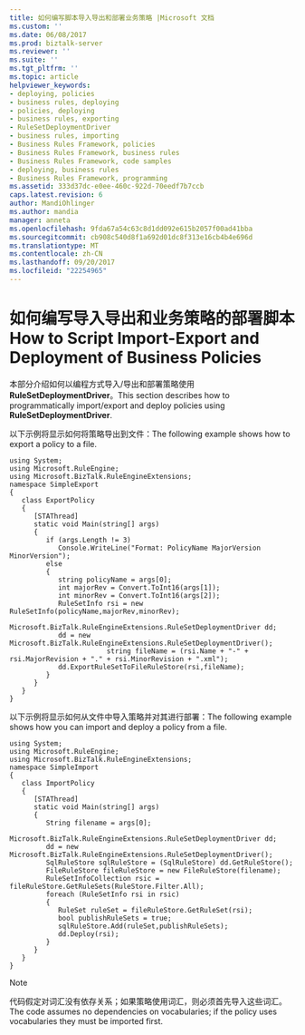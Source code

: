 ```yaml
---
title: 如何编写脚本导入导出和部署业务策略 |Microsoft 文档
ms.custom: ''
ms.date: 06/08/2017
ms.prod: biztalk-server
ms.reviewer: ''
ms.suite: ''
ms.tgt_pltfrm: ''
ms.topic: article
helpviewer_keywords:
- deploying, policies
- business rules, deploying
- policies, deploying
- business rules, exporting
- RuleSetDeploymentDriver
- business rules, importing
- Business Rules Framework, policies
- Business Rules Framework, business rules
- Business Rules Framework, code samples
- deploying, business rules
- Business Rules Framework, programming
ms.assetid: 333d37dc-e0ee-460c-922d-70eedf7b7ccb
caps.latest.revision: 6
author: MandiOhlinger
ms.author: mandia
manager: anneta
ms.openlocfilehash: 9fda67a54c63c8d1dd092e615b2057f00ad41bba
ms.sourcegitcommit: cb908c540d8f1a692d01dc8f313e16cb4b4e696d
ms.translationtype: MT
ms.contentlocale: zh-CN
ms.lasthandoff: 09/20/2017
ms.locfileid: "22254965"
---
```

# <a name="how-to-script-import-export-and-deployment-of-business-policies"></a><span data-ttu-id="aa8ee-102">如何编写导入导出和业务策略的部署脚本</span><span class="sxs-lookup"><span data-stu-id="aa8ee-102">How to Script Import-Export and Deployment of Business Policies</span></span>
<span data-ttu-id="aa8ee-103">本部分介绍如何以编程方式导入/导出和部署策略使用**RuleSetDeploymentDriver**。</span><span class="sxs-lookup"><span data-stu-id="aa8ee-103">This section describes how to programmatically import/export and deploy policies using **RuleSetDeploymentDriver**.</span></span>  
  
 <span data-ttu-id="aa8ee-104">以下示例将显示如何将策略导出到文件：</span><span class="sxs-lookup"><span data-stu-id="aa8ee-104">The following example shows how to export a policy to a file.</span></span>  
  
```  
using System;  
using Microsoft.RuleEngine;  
using Microsoft.BizTalk.RuleEngineExtensions;  
namespace SimpleExport  
{  
   class ExportPolicy  
   {  
      [STAThread]  
      static void Main(string[] args)  
      {  
         if (args.Length != 3)  
            Console.WriteLine("Format: PolicyName MajorVersion MinorVersion");  
         else  
         {  
            string policyName = args[0];  
            int majorRev = Convert.ToInt16(args[1]);  
            int minorRev = Convert.ToInt16(args[2]);  
            RuleSetInfo rsi = new RuleSetInfo(policyName,majorRev,minorRev);  
            Microsoft.BizTalk.RuleEngineExtensions.RuleSetDeploymentDriver dd;  
            dd = new Microsoft.BizTalk.RuleEngineExtensions.RuleSetDeploymentDriver();  
                        string fileName = (rsi.Name + "-" + rsi.MajorRevision + "." + rsi.MinorRevision + ".xml");  
            dd.ExportRuleSetToFileRuleStore(rsi,fileName);  
         }  
      }  
   }  
}  
```  
  
 <span data-ttu-id="aa8ee-105">以下示例将显示如何从文件中导入策略并对其进行部署：</span><span class="sxs-lookup"><span data-stu-id="aa8ee-105">The following example shows how you can import and deploy a policy from a file.</span></span>  
  
```  
using System;  
using Microsoft.RuleEngine;  
using Microsoft.BizTalk.RuleEngineExtensions;  
namespace SimpleImport  
{  
   class ImportPolicy  
   {  
      [STAThread]  
      static void Main(string[] args)  
      {  
         String filename = args[0];  
         Microsoft.BizTalk.RuleEngineExtensions.RuleSetDeploymentDriver dd;  
         dd = new Microsoft.BizTalk.RuleEngineExtensions.RuleSetDeploymentDriver();  
         SqlRuleStore sqlRuleStore = (SqlRuleStore) dd.GetRuleStore();  
         FileRuleStore fileRuleStore = new FileRuleStore(filename);  
         RuleSetInfoCollection rsic = fileRuleStore.GetRuleSets(RuleStore.Filter.All);  
         foreach (RuleSetInfo rsi in rsic)  
         {  
            RuleSet ruleSet = fileRuleStore.GetRuleSet(rsi);  
            bool publishRuleSets = true;  
            sqlRuleStore.Add(ruleSet,publishRuleSets);  
            dd.Deploy(rsi);  
         }  
      }  
   }  
}    
```  
  
> [!NOTE]
>  <span data-ttu-id="aa8ee-106">代码假定对词汇没有依存关系；如果策略使用词汇，则必须首先导入这些词汇。</span><span class="sxs-lookup"><span data-stu-id="aa8ee-106">The code assumes no dependencies on vocabularies; if the policy uses vocabularies they must be imported first.</span></span>